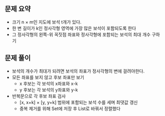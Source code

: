 ## 문제 요약
- 크기 n × m인 지도에 보석 t개가 있다.
- 한 변 길이가 k인 정사각형 영역에 가장 많은 보석이 포함되도록 한다
- 그 정사각형의 왼쪽-위 꼭짓점 좌표와 정사각형에 포함되는 보석의 최대 개수 구하기

## 문제 풀이
- 보석의 개수가 최대가 되려면 보석의 좌표가 정사각형의 변에 걸려야한다.
- 모든 좌표를 보지 않고 후보 좌표만 보기
  - x 후보는 각 보석의 x좌표와 x-k
  - y 후보는 각 보석의 y좌표와 y-k
- 반복문으로 각 후보 좌표 검사
  - [x, x+k] × [y, y+k] 범위에 포함되는 보석 수를 세며 최댓값 갱신
  - 중복 제거를 위해 Set에 저장 후 List로 바꿔서 정렬했다
